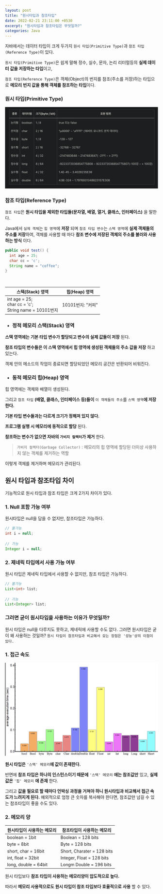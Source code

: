 ```yaml
---
layout: post
title: "원시타입과 참조타입"
date: 2022-02-21 23:11:00 +0530
excerpt: "원시타입과 참조타입은 무엇일까?"
categories: Java
---
```


자바에서는 데이터 타입이 크게 두가지 `원시 타입(Primitive Type)`과 `참조 타입(Reference Type)`이 있다.

`원시 타입(Primitive Type)`은 쉽게 말해 정수, 실수, 문자, 논리 리터럴등의 **실제 데이터 값을 저장하는 타입**이고,

`참조 타입(Reference Type)`은 객체(Object)의 번지를 참조(주소를 저장)하는 타입으로 **메모리 번지 값을 통해 객체를 참조하는 타입**이다.

### 원시 타입(Primitive Type)

![이미지](https://raw.githubusercontent.com/wlroh/wlroh.github.io/main/assets/images/2022-02-21-java-type-2.png)

### 참조 타입(Reference Type)

`참조 타입`은 **원시 타입을 제외한 타입들(문자열, 배열, 열거, 클래스, 인터페이스)** 을 말한다.

Java에서 `실제 객체`는 `힙 영역`에 **저장** 되며 `참조 타입 변수`는 `스택 영역`에 **실제 객체들의 주소를 저장**하여, 객체를 사용할 때 마다 **참조 변수에 저장된 객체의 주소를 불러와 사용하는 방식** 이다.

```java
public void test() {
  int age = 25;
  char cc = 'c';
  String name = "coffee";
}
```

<br/>

| 스택(Stack) 영역                                             | 힙(Heap) 영역     |
| ------------------------------------------------------------ | ----------------- |
| int age = 25;<br/>char cc = 'c';<br/>String name = 10101번지 | 10101번지: "커피" |

- ### 정적 메모리 스택(Stack) 영역

**스택 영역에는 기본 타입 변수가 할당되고 변수의 실제 값들이 저장** 된다.

**참조 타입의 변수들은 이 스택 영역에서 힙 영역에 생성된 객체들의 주소 값을 저장** 하고 있는다.

객체 안의 메소드의 작업이 종료되면 할당되었던 메모리 공간은 반환되어 비워진다.

- ### 동적 메모리 힙(Heap) 영역

힙 영역에는 객체와 배열이 생성된다.

그리고 `참조 타입` **(배열, 클래스, 인터페이스 등)들이** `이 객체들의 주소`를 `스택 영역`**에 저장한다.**

**기본 타입 변수들과는 다르게 크기가 정해져 있지 않다.**

**프로그램 실행 시 메모리에 동적으로 할당** 된다.

**참조하는 변수가 없으면 자바의 `가비지 컬렉터`가 제거** 한다.

> `가비지 컬렉터(Garbage Collector)` : 메모리의 힙 영역에 할당된 더이상 사용하지 않는 객체를 제거하는 역할

이렇게 객체를 제거하며 메모리가 관리된다.

## 원시 타입과 참조타입 차이

기능적으로 원시 타입과 참조 타입은 크게 2가지 차이가 있다.

### 1. Null 포함 가능 여부

원시타입은 null을 담을 수 없지만, 참조타입은 가능하다.

```java
// 불가능
int i = null;

// 가능
Integer i = null;
```

### 2. 제네릭 타입에서 사용 가능 여부

원시 타입은 제네릭 타입에서 사용할 수 없지만, 참조 타입은 가능하다.

```java
// 불가능
List<int> list;

// 가능
List<Integer> list;
```

### 그러면 굳이 원시타입을 사용하는 이유가 무엇일까?

원시 타입은 null을 다루지도 못하고, 제네릭에 사용할 수도 없다. 그러면 원시타입은 굳이 왜 사용하는 것일까?
`원시 타입이 참조타입과 비교해서 갖는 장점은 '성능'상의 이점이 있다.`

### 1. 접근 속도

![원시타입 장점](https://raw.githubusercontent.com/wlroh/wlroh.github.io/main/assets/images/2022-02-21-java-type-1.png)

**원시 타입은** `'스택' 메모리`**에 값이 존재한다.**

반면에 **참조 타입은 하나의 인스턴스이기 때문에** `'스택' 메모리` **에는 참조값만** 있고, **실제 값은** `'힙' 메모리` **에 존재** 한다.

그리고 **값을 필요로 할 때마다 언박싱 과정을 거쳐야 하니 원시타입과 비교해서 접근 속도가 느려지게 된다.**
예외적으로 엄청 큰 숫자를 복사해야 한다면, 참조값만 넘길 수 있는 참조타입이 좋을 수도 있다.

### 2. 메모리 양

| 원시타입이 사용하는 메모리 | 참조타입이 사용하는 메모리 |
| -------------------------- | -------------------------- |
| boolean = 1bit             | Boolean = 128 bits         |
| byte = 8bit                | Byte = 128 bits            |
| short, char = 16bit        | Short, Charater = 128 bits |
| int, float = 32bit         | Integer, Float = 128 bits  |
| long, double = 64bit       | Longm Double = 196 bits    |

원시 타입보다 **참조 타입이 사용하는 메모리양이 압도적으로 높다.**

따라서 **메모리 사용적으로도 원시 타입이 참조 타입보다 효율적으로 사용** 할 수 있다.
